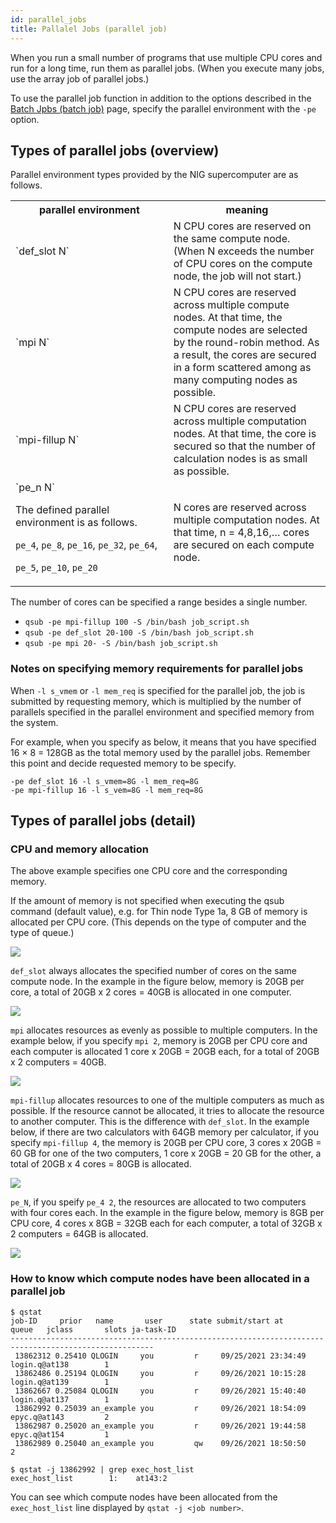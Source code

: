```yaml
---
id: parallel_jobs
title: Pallalel Jobs (parallel job)
---
```


When you run a small number of programs that use multiple CPU cores and run for a long time, run them as parallel jobs. (When you execute many jobs, use the array job of parallel jobs.)

To use the parallel job function in addition to the options described in the [Batch Jpbs (batch job)](/software/grid_engine/batch_jobs) page, specify the parallel environment with the `-pe` option.

## Types of parallel jobs (overview)

Parallel environment types provided by the NIG supercomputer are as follows.
  
<table>
<tr>
<th width="300">parallel environment</th><th width="300">meaning</th>
</tr>
<tr>
  <td>`def_slot N`</td>
  <td>  N CPU cores are reserved on the same compute node. (When N exceeds the number of CPU cores on the compute node, the job will not start.)</td>
 </tr>
 <tr>
  <td>`mpi N`</td>
  <td>  N CPU cores are reserved across multiple compute nodes. At that time, the compute nodes are selected by the round-robin method. As a result, the cores are secured in a form scattered among as many computing nodes as possible.
  </td>
</tr>
<tr>
  <td>`mpi-fillup N`</td><td>  N CPU cores are reserved across multiple computation nodes. At that time, the core is secured so that the number of calculation nodes is as small as possible.</td>
</tr>
<tr>
  <td>`pe_n N` 
  
  The defined parallel environment is as follows.<br/>
  
  `pe_4`, `pe_8`, `pe_16`, `pe_32`, `pe_64`, 
  
  `pe_5`, `pe_10`, `pe_20`</td>
  <td>N cores are reserved across multiple computation nodes. At that time, n = 4,8,16,… cores are secured on each compute node.</td>
</tr>
</table>

The number of cores can be specified a range besides a single number.

- ` qsub -pe mpi-fillup 100 -S /bin/bash job_script.sh `
- ` qsub -pe def_slot 20-100 -S /bin/bash job_script.sh `
- ` qsub -pe mpi 20- -S /bin/bash job_script.sh `

### Notes on specifying memory requirements for parallel jobs

When `-l s_vmem` or `-l mem_req` is specified for the parallel job, the job is submitted by requesting memory, which is multiplied by the number of parallels specified in the parallel environment and specified memory from the system.

For example, when you specify as below, it means that you have specified 16 × 8 = 128GB as the total memory used by the parallel jobs. Remember this point and decide requested memory to be specify.

```
-pe def_slot 16 -l s_vmem=8G -l mem_req=8G
-pe mpi-fillup 16 -l s_vem=8G -l mem_req=8G 
```


## Types of parallel jobs (detail)

### CPU and memory allocation

The above example specifies one CPU core and the corresponding memory.

If the amount of memory is not specified when executing the qsub command (default value), e.g. for Thin node Type 1a, 8 GB of memory is allocated per CPU core.
(This depends on the type of computer and the type of queue.)

![](/img/software/grid_engine/pe_1.png)


`def_slot` always allocates the specified number of cores on the same compute node. In the example in the figure below, memory is 20GB per core, a total of 20GB x 2 cores = 40GB  is allocated in one computer.

![](/img/software/grid_engine/pe_2_EN.png)

`mpi` allocates resources as evenly as possible to multiple computers. In the example below, if you specify `mpi 2`, memory is 20GB per CPU core and each computer is allocated 1 core x 20GB = 20GB each, for a total of 20GB x 2 computers = 40GB.

![](/img/software/grid_engine/pe_3_EN.png)

`mpi-fillup` allocates resources to one of the multiple computers as much as possible. If the resource cannot be allocated, it tries to allocate the resource to another computer. This is the difference with `def_slot`. In the example below, if there are two calculators with 64GB memory per calculator, if you specify `mpi-fillup 4`, the memory is 20GB per CPU core, 3 cores x 20GB = 60 GB for one of the two computers, 1 core x 20GB = 20 GB for the other, a total of 20GB x 4 cores = 80GB is allocated.

![](/img/software/grid_engine/pe_4_EN.png)

`pe_N`, if you speify `pe_4 2`, the resources are allocated to two computers with four cores each. In the example in the figure below, memory is 8GB per CPU core, 4 cores x 8GB = 32GB each for each computer, a total of 32GB x 2 computers = 64GB  is allocated.

![](/img/software/grid_engine/pe_5_EN.png)


### How to know which compute nodes have been allocated in a parallel job

```
$ qstat
job-ID     prior   name       user      state submit/start at     queue   jclass       slots ja-task-ID  
------------------------------------------------------------------------------------------------------
 13862312 0.25410 QLOGIN     you         r     09/25/2021 23:34:49 login.q@at138        1         
 13862486 0.25194 QLOGIN     you         r     09/26/2021 10:15:28 login.q@at139        1         
 13862667 0.25084 QLOGIN     you         r     09/26/2021 15:40:40 login.q@at137        1         
 13862992 0.25039 an_example you         r     09/26/2021 18:54:09 epyc.q@at143         2         
 13862987 0.25020 an_example you         r     09/26/2021 19:44:58 epyc.q@at154         1         
 13862989 0.25040 an_example you         qw    09/26/2021 18:50:50                      2   

$ qstat -j 13862992 | grep exec_host_list
exec_host_list        1:    at143:2     
```


You can see which compute nodes have been allocated from the `exec_host_list` line displayed by `qstat -j <job number>`.
